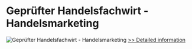 # Geprüfter Handelsfachwirt - Handelsmarketing
![Geprüfter Handelsfachwirt - Handelsmarketing](https://mycommerce.akamaized.net/api/pimages/P300381780/BIG/300381780.JPG)
[>> Detailed information](https://secure.shareit.com/shareit/product.html?productid=300381780&affiliateid=200057808)